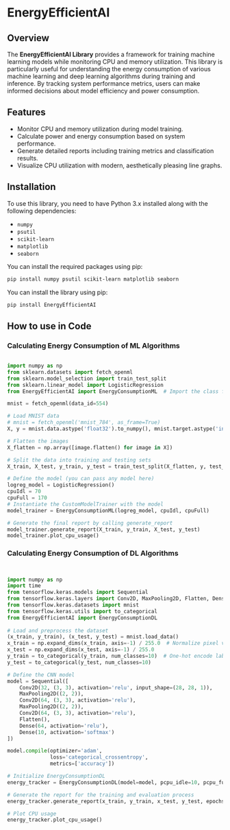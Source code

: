 # EnergyEfficientAI

## Overview

The **EnergyEfficientAI Library** provides a framework for training machine learning models while monitoring CPU and memory utilization. This library is particularly useful for understanding the energy consumption of various machine learning and deep learning algorithms during training and inference. By tracking system performance metrics, users can make informed decisions about model efficiency and power consumption.

## Features

- Monitor CPU and memory utilization during model training.
- Calculate power and energy consumption based on system performance.
- Generate detailed reports including training metrics and classification results.
- Visualize CPU utilization with modern, aesthetically pleasing line graphs.
## Installation

To use this library, you need to have Python 3.x installed along with the following dependencies:

- `numpy`
- `psutil`
- `scikit-learn`
- `matplotlib`
- `seaborn`

You can install the required packages using pip:

```bash
pip install numpy psutil scikit-learn matplotlib seaborn
```
You can install the library using pip:

```bash
pip install EnergyEfficientAI

```
## How to use in Code
### Calculating Energy Consumption of ML Algorithms

```python

import numpy as np
from sklearn.datasets import fetch_openml
from sklearn.model_selection import train_test_split
from sklearn.linear_model import LogisticRegression
from EnergyEfficientAI import EnergyConsumptionML  # Import the class from the file

mnist = fetch_openml(data_id=554)

# Load MNIST data
# mnist = fetch_openml('mnist_784', as_frame=True)
X, y = mnist.data.astype('float32').to_numpy(), mnist.target.astype('int')

# Flatten the images
X_flatten = np.array([image.flatten() for image in X])

# Split the data into training and testing sets
X_train, X_test, y_train, y_test = train_test_split(X_flatten, y, test_size=0.2, random_state=42)

# Define the model (you can pass any model here)
logreg_model = LogisticRegression()
cpuIdl = 70
cpuFull = 170
# Instantiate the CustomModelTrainer with the model
model_trainer = EnergyConsumptionML(logreg_model, cpuIdl, cpuFull)

# Generate the final report by calling generate_report
model_trainer.generate_report(X_train, y_train, X_test, y_test)
model_trainer.plot_cpu_usage()
```

### Calculating Energy Consumption of DL Algorithms

```python


import numpy as np
import time
from tensorflow.keras.models import Sequential
from tensorflow.keras.layers import Conv2D, MaxPooling2D, Flatten, Dense
from tensorflow.keras.datasets import mnist
from tensorflow.keras.utils import to_categorical
from EnergyEfficientAI import EnergyConsumptionDL
 
# Load and preprocess the dataset
(x_train, y_train), (x_test, y_test) = mnist.load_data()
x_train = np.expand_dims(x_train, axis=-1) / 255.0  # Normalize pixel values
x_test = np.expand_dims(x_test, axis=-1) / 255.0
y_train = to_categorical(y_train, num_classes=10)  # One-hot encode labels
y_test = to_categorical(y_test, num_classes=10)

# Define the CNN model
model = Sequential([
    Conv2D(32, (3, 3), activation='relu', input_shape=(28, 28, 1)),
    MaxPooling2D((2, 2)),
    Conv2D(64, (3, 3), activation='relu'),
    MaxPooling2D((2, 2)),
    Conv2D(64, (3, 3), activation='relu'),
    Flatten(),
    Dense(64, activation='relu'),
    Dense(10, activation='softmax')
])

model.compile(optimizer='adam',
              loss='categorical_crossentropy',
              metrics=['accuracy'])

# Initialize EnergyConsumptionDL
energy_tracker = EnergyConsumptionDL(model=model, pcpu_idle=10, pcpu_full=100)

# Generate the report for the training and evaluation process
energy_tracker.generate_report(x_train, y_train, x_test, y_test, epochs=5, batch_size=64)

# Plot CPU usage
energy_tracker.plot_cpu_usage()
```